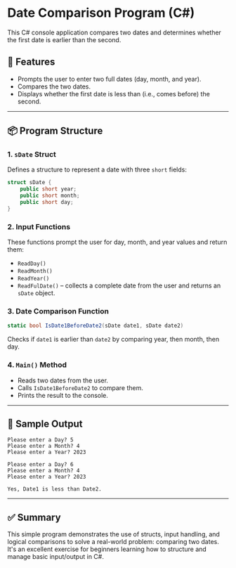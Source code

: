 # Date Comparison Program (C#)

This C# console application compares two dates and determines whether the first date is earlier than the second.

## 📌 Features

- Prompts the user to enter two full dates (day, month, and year).
- Compares the two dates.
- Displays whether the first date is less than (i.e., comes before) the second.

---

## 📦 Program Structure

### 1. `sDate` Struct

Defines a structure to represent a date with three `short` fields:

```csharp
struct sDate {
    public short year;
    public short month;
    public short day;
}
```

### 2. Input Functions

These functions prompt the user for day, month, and year values and return them:

- `ReadDay()`
- `ReadMonth()`
- `ReadYear()`
- `ReadFulDate()` – collects a complete date from the user and returns an `sDate` object.

### 3. Date Comparison Function

```csharp
static bool IsDate1BeforeDate2(sDate date1, sDate date2)
```

Checks if `date1` is earlier than `date2` by comparing year, then month, then day.

### 4. `Main()` Method

- Reads two dates from the user.
- Calls `IsDate1BeforeDate2` to compare them.
- Prints the result to the console.

---

## 🧪 Sample Output

```
Please enter a Day? 5
Please enter a Month? 4
Please enter a Year? 2023

Please enter a Day? 6
Please enter a Month? 4
Please enter a Year? 2023

Yes, Date1 is less than Date2.
```

---

## ✅ Summary

This simple program demonstrates the use of structs, input handling, and logical comparisons to solve a real-world problem: comparing two dates. It's an excellent exercise for beginners learning how to structure and manage basic input/output in C#.


